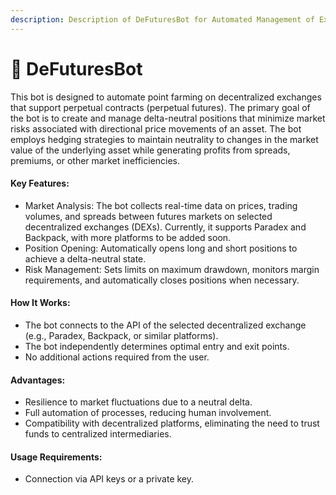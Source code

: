```yaml
---
description: Description of DeFuturesBot for Automated Management of Exchange Positions
---
```


# 🤖 DeFuturesBot

This bot is designed to automate point farming on decentralized exchanges that support perpetual contracts (perpetual futures). The primary goal of the bot is to create and manage delta-neutral positions that minimize market risks associated with directional price movements of an asset. The bot employs hedging strategies to maintain neutrality to changes in the market value of the underlying asset while generating profits from spreads, premiums, or other market inefficiencies.

#### Key Features:

* Market Analysis: The bot collects real-time data on prices, trading volumes, and spreads between futures markets on selected decentralized exchanges (DEXs). Currently, it supports Paradex and Backpack, with more platforms to be added soon.
* Position Opening: Automatically opens long and short positions to achieve a delta-neutral state.
* Risk Management: Sets limits on maximum drawdown, monitors margin requirements, and automatically closes positions when necessary.

#### How It Works:

* The bot connects to the API of the selected decentralized exchange (e.g., Paradex, Backpack, or similar platforms).
* The bot independently determines optimal entry and exit points.
* No additional actions required from the user.

#### Advantages:

* Resilience to market fluctuations due to a neutral delta.
* Full automation of processes, reducing human involvement.
* Compatibility with decentralized platforms, eliminating the need to trust funds to centralized intermediaries.

#### Usage Requirements:

* Connection via API keys or a private key.
